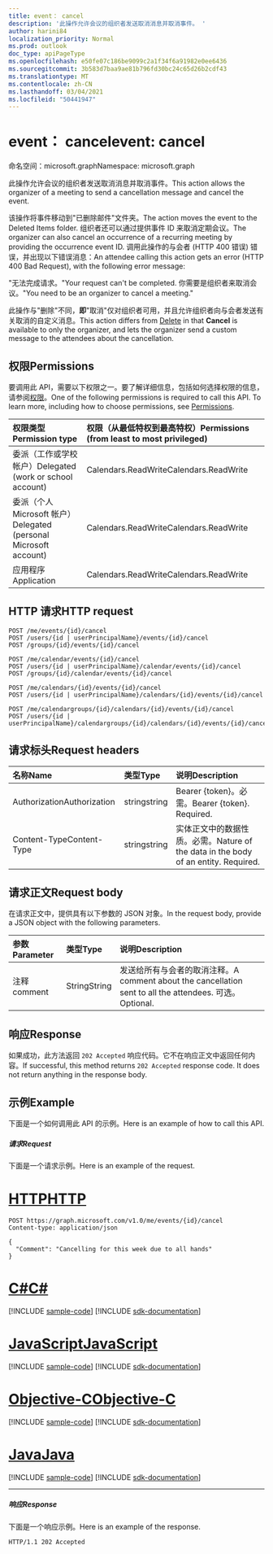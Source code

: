 ```yaml
---
title: event： cancel
description: '此操作允许会议的组织者发送取消消息并取消事件。 '
author: harini84
localization_priority: Normal
ms.prod: outlook
doc_type: apiPageType
ms.openlocfilehash: e50fe07c186be9099c2a1f34f6a91982e0ee6436
ms.sourcegitcommit: 3b583d7baa9ae81b796fd30bc24c65d26b2cdf43
ms.translationtype: MT
ms.contentlocale: zh-CN
ms.lasthandoff: 03/04/2021
ms.locfileid: "50441947"
---
```

# <a name="event-cancel"></a><span data-ttu-id="d506a-103">event： cancel</span><span class="sxs-lookup"><span data-stu-id="d506a-103">event: cancel</span></span>

<span data-ttu-id="d506a-104">命名空间：microsoft.graph</span><span class="sxs-lookup"><span data-stu-id="d506a-104">Namespace: microsoft.graph</span></span>

<span data-ttu-id="d506a-105">此操作允许会议的组织者发送取消消息并取消事件。</span><span class="sxs-lookup"><span data-stu-id="d506a-105">This action allows the organizer of a meeting to send a cancellation message and cancel the event.</span></span> 

<span data-ttu-id="d506a-106">该操作将事件移动到"已删除邮件"文件夹。</span><span class="sxs-lookup"><span data-stu-id="d506a-106">The action moves the event to the Deleted Items folder.</span></span> <span data-ttu-id="d506a-107">组织者还可以通过提供事件 ID 来取消定期会议。</span><span class="sxs-lookup"><span data-stu-id="d506a-107">The organizer can also cancel an occurrence of a recurring meeting by providing the occurrence event ID.</span></span> <span data-ttu-id="d506a-108">调用此操作的与会者 (HTTP 400 错误) 错误，并出现以下错误消息：</span><span class="sxs-lookup"><span data-stu-id="d506a-108">An attendee calling this action gets an error (HTTP 400 Bad Request), with the following error message:</span></span>

<span data-ttu-id="d506a-109">"无法完成请求。</span><span class="sxs-lookup"><span data-stu-id="d506a-109">"Your request can't be completed.</span></span> <span data-ttu-id="d506a-110">你需要是组织者来取消会议。"</span><span class="sxs-lookup"><span data-stu-id="d506a-110">You need to be an organizer to cancel a meeting."</span></span>

<span data-ttu-id="d506a-111">此操作与"删除"[](event-delete.md)不同，**即**"取消"仅对组织者可用，并且允许组织者向与会者发送有关取消的自定义消息。</span><span class="sxs-lookup"><span data-stu-id="d506a-111">This action differs from [Delete](event-delete.md) in that **Cancel** is available to only the organizer, and lets the organizer send a custom message to the attendees about the cancellation.</span></span>

## <a name="permissions"></a><span data-ttu-id="d506a-112">权限</span><span class="sxs-lookup"><span data-stu-id="d506a-112">Permissions</span></span>
<span data-ttu-id="d506a-p103">要调用此 API，需要以下权限之一。要了解详细信息，包括如何选择权限的信息，请参阅[权限](/graph/permissions-reference)。</span><span class="sxs-lookup"><span data-stu-id="d506a-p103">One of the following permissions is required to call this API. To learn more, including how to choose permissions, see [Permissions](/graph/permissions-reference).</span></span>

|<span data-ttu-id="d506a-115">权限类型</span><span class="sxs-lookup"><span data-stu-id="d506a-115">Permission type</span></span>      | <span data-ttu-id="d506a-116">权限（从最低特权到最高特权）</span><span class="sxs-lookup"><span data-stu-id="d506a-116">Permissions (from least to most privileged)</span></span>              |
|:--------------------|:---------------------------------------------------------|
|<span data-ttu-id="d506a-117">委派（工作或学校帐户）</span><span class="sxs-lookup"><span data-stu-id="d506a-117">Delegated (work or school account)</span></span> | <span data-ttu-id="d506a-118">Calendars.ReadWrite</span><span class="sxs-lookup"><span data-stu-id="d506a-118">Calendars.ReadWrite</span></span>    |
|<span data-ttu-id="d506a-119">委派（个人 Microsoft 帐户）</span><span class="sxs-lookup"><span data-stu-id="d506a-119">Delegated (personal Microsoft account)</span></span> | <span data-ttu-id="d506a-120">Calendars.ReadWrite</span><span class="sxs-lookup"><span data-stu-id="d506a-120">Calendars.ReadWrite</span></span>    |
|<span data-ttu-id="d506a-121">应用程序</span><span class="sxs-lookup"><span data-stu-id="d506a-121">Application</span></span> | <span data-ttu-id="d506a-122">Calendars.ReadWrite</span><span class="sxs-lookup"><span data-stu-id="d506a-122">Calendars.ReadWrite</span></span> |

## <a name="http-request"></a><span data-ttu-id="d506a-123">HTTP 请求</span><span class="sxs-lookup"><span data-stu-id="d506a-123">HTTP request</span></span>
<!-- { "blockType": "ignored" } -->
```http
POST /me/events/{id}/cancel
POST /users/{id | userPrincipalName}/events/{id}/cancel
POST /groups/{id}/events/{id}/cancel

POST /me/calendar/events/{id}/cancel
POST /users/{id | userPrincipalName}/calendar/events/{id}/cancel
POST /groups/{id}/calendar/events/{id}/cancel

POST /me/calendars/{id}/events/{id}/cancel
POST /users/{id | userPrincipalName}/calendars/{id}/events/{id}/cancel

POST /me/calendargroups/{id}/calendars/{id}/events/{id}/cancel
POST /users/{id | userPrincipalName}/calendargroups/{id}/calendars/{id}/events/{id}/cancel
```
## <a name="request-headers"></a><span data-ttu-id="d506a-124">请求标头</span><span class="sxs-lookup"><span data-stu-id="d506a-124">Request headers</span></span>
| <span data-ttu-id="d506a-125">名称</span><span class="sxs-lookup"><span data-stu-id="d506a-125">Name</span></span>       | <span data-ttu-id="d506a-126">类型</span><span class="sxs-lookup"><span data-stu-id="d506a-126">Type</span></span> | <span data-ttu-id="d506a-127">说明</span><span class="sxs-lookup"><span data-stu-id="d506a-127">Description</span></span>|
|:---------------|:--------|:----------|
| <span data-ttu-id="d506a-128">Authorization</span><span class="sxs-lookup"><span data-stu-id="d506a-128">Authorization</span></span>  | <span data-ttu-id="d506a-129">string</span><span class="sxs-lookup"><span data-stu-id="d506a-129">string</span></span>  | <span data-ttu-id="d506a-p104">Bearer {token}。必需。</span><span class="sxs-lookup"><span data-stu-id="d506a-p104">Bearer {token}. Required.</span></span> |
| <span data-ttu-id="d506a-132">Content-Type</span><span class="sxs-lookup"><span data-stu-id="d506a-132">Content-Type</span></span> | <span data-ttu-id="d506a-133">string</span><span class="sxs-lookup"><span data-stu-id="d506a-133">string</span></span>  | <span data-ttu-id="d506a-p105">实体正文中的数据性质。必需。</span><span class="sxs-lookup"><span data-stu-id="d506a-p105">Nature of the data in the body of an entity. Required.</span></span> |

## <a name="request-body"></a><span data-ttu-id="d506a-136">请求正文</span><span class="sxs-lookup"><span data-stu-id="d506a-136">Request body</span></span>
<span data-ttu-id="d506a-137">在请求正文中，提供具有以下参数的 JSON 对象。</span><span class="sxs-lookup"><span data-stu-id="d506a-137">In the request body, provide a JSON object with the following parameters.</span></span>

| <span data-ttu-id="d506a-138">参数</span><span class="sxs-lookup"><span data-stu-id="d506a-138">Parameter</span></span>    | <span data-ttu-id="d506a-139">类型</span><span class="sxs-lookup"><span data-stu-id="d506a-139">Type</span></span>   |<span data-ttu-id="d506a-140">说明</span><span class="sxs-lookup"><span data-stu-id="d506a-140">Description</span></span>|
|:---------------|:--------|:----------|
|<span data-ttu-id="d506a-141">注释</span><span class="sxs-lookup"><span data-stu-id="d506a-141">comment</span></span>|<span data-ttu-id="d506a-142">String</span><span class="sxs-lookup"><span data-stu-id="d506a-142">String</span></span>|<span data-ttu-id="d506a-143">发送给所有与会者的取消注释。</span><span class="sxs-lookup"><span data-stu-id="d506a-143">A comment about the cancellation sent to all the attendees.</span></span> <span data-ttu-id="d506a-144">可选。</span><span class="sxs-lookup"><span data-stu-id="d506a-144">Optional.</span></span>|

## <a name="response"></a><span data-ttu-id="d506a-145">响应</span><span class="sxs-lookup"><span data-stu-id="d506a-145">Response</span></span>

<span data-ttu-id="d506a-p107">如果成功，此方法返回 `202 Accepted` 响应代码。它不在响应正文中返回任何内容。</span><span class="sxs-lookup"><span data-stu-id="d506a-p107">If successful, this method returns `202 Accepted` response code. It does not return anything in the response body.</span></span>

## <a name="example"></a><span data-ttu-id="d506a-148">示例</span><span class="sxs-lookup"><span data-stu-id="d506a-148">Example</span></span>
<span data-ttu-id="d506a-149">下面是一个如何调用此 API 的示例。</span><span class="sxs-lookup"><span data-stu-id="d506a-149">Here is an example of how to call this API.</span></span>
##### <a name="request"></a><span data-ttu-id="d506a-150">请求</span><span class="sxs-lookup"><span data-stu-id="d506a-150">Request</span></span>
<span data-ttu-id="d506a-151">下面是一个请求示例。</span><span class="sxs-lookup"><span data-stu-id="d506a-151">Here is an example of the request.</span></span>


# <a name="http"></a>[<span data-ttu-id="d506a-152">HTTP</span><span class="sxs-lookup"><span data-stu-id="d506a-152">HTTP</span></span>](#tab/http)
<!-- {
  "blockType": "request",
  "name": "event_cancel"
}-->
```http
POST https://graph.microsoft.com/v1.0/me/events/{id}/cancel
Content-type: application/json

{
  "Comment": "Cancelling for this week due to all hands"
}
```
# <a name="c"></a>[<span data-ttu-id="d506a-153">C#</span><span class="sxs-lookup"><span data-stu-id="d506a-153">C#</span></span>](#tab/csharp)
[!INCLUDE [sample-code](../includes/snippets/csharp/event-cancel-csharp-snippets.md)]
[!INCLUDE [sdk-documentation](../includes/snippets/snippets-sdk-documentation-link.md)]

# <a name="javascript"></a>[<span data-ttu-id="d506a-154">JavaScript</span><span class="sxs-lookup"><span data-stu-id="d506a-154">JavaScript</span></span>](#tab/javascript)
[!INCLUDE [sample-code](../includes/snippets/javascript/event-cancel-javascript-snippets.md)]
[!INCLUDE [sdk-documentation](../includes/snippets/snippets-sdk-documentation-link.md)]

# <a name="objective-c"></a>[<span data-ttu-id="d506a-155">Objective-C</span><span class="sxs-lookup"><span data-stu-id="d506a-155">Objective-C</span></span>](#tab/objc)
[!INCLUDE [sample-code](../includes/snippets/objc/event-cancel-objc-snippets.md)]
[!INCLUDE [sdk-documentation](../includes/snippets/snippets-sdk-documentation-link.md)]

# <a name="java"></a>[<span data-ttu-id="d506a-156">Java</span><span class="sxs-lookup"><span data-stu-id="d506a-156">Java</span></span>](#tab/java)
[!INCLUDE [sample-code](../includes/snippets/java/event-cancel-java-snippets.md)]
[!INCLUDE [sdk-documentation](../includes/snippets/snippets-sdk-documentation-link.md)]

---



##### <a name="response"></a><span data-ttu-id="d506a-157">响应</span><span class="sxs-lookup"><span data-stu-id="d506a-157">Response</span></span>
<span data-ttu-id="d506a-158">下面是一个响应示例。</span><span class="sxs-lookup"><span data-stu-id="d506a-158">Here is an example of the response.</span></span>
<!-- {
  "blockType": "response",
  "truncated": true
} -->
```http
HTTP/1.1 202 Accepted
```

<!-- uuid: 8fcb5dbc-d5aa-4681-8e31-b001d5168d79
2015-10-25 14:57:30 UTC -->
<!--
{
  "type": "#page.annotation",
  "description": "event: cancel",
  "keywords": "",
  "section": "documentation",
  "tocPath": "",
  "suppressions": [
  ]
}
-->
